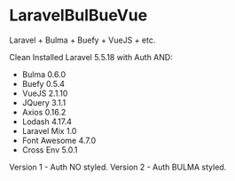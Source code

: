 # LaravelBulBueVue

Laravel + Bulma + Buefy + VueJS + etc.

Clean Installed Laravel 5.5.18 with Auth AND:
- Bulma 0.6.0
- Buefy 0.5.4
- VueJS 2.1.10
- JQuery 3.1.1
- Axios 0.16.2
- Lodash 4.17.4
- Laravel Mix 1.0
- Font Awesome 4.7.0
- Cross Env 5.0.1

Version 1 - Auth NO styled.
Version 2 - Auth BULMA styled.

